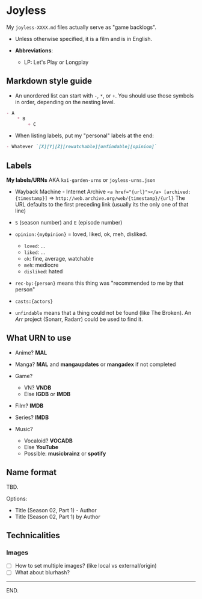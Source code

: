 # Joyless

My `joyless-XXXX.md` files actually serve as "game backlogs".

- Unless otherwise specified, it is a film and is in English.

- **Abbreviations**:
    * LP: Let's Play or Longplay

## Markdown style guide

- An unordered list can start with `-`, `*`, or `+`.
You should use those symbols in order, depending on the nesting level.
```md
- A
    * B
        + C
```

- When listing labels, put my "personal" labels at the end:
```md
- Whatever `[X][Y][Z][rewatchable][unfindable][opinion]`
```


## Labels

**My labels/URNs** AKA `kai-garden-urns` or `joyless-urns.json`

- Wayback Machine - Internet Archive
    `<a href="{url}"></a> [archived:{timestamp}]` => `http://web.archive.org/web/{timestamp}/{url}`
    The URL defaults to the first preceding link (usually its the only one of that line)

- `S` (season number) and `E` (episode number)

- `opinion:{myOpinion}` = loved, liked, ok, meh, disliked.
    * `loved`: ...
    * `liked`: ...
    * `ok`: fine, average, watchable
    * `meh`: mediocre
    * `disliked`: hated

- `rec-by:{person}` means this thing was "recommended to me by that person"

- `casts:{actors}`

- `unfindable` means that a thing could not be found (like The Broken).
An _Arr_ project (Sonarr, Radarr) could be used to find it.


## What URN to use

- Anime? **MAL**

- Manga? **MAL** and **mangaupdates** or **mangadex** if not completed

- Game?
    - VN? **VNDB**
    - Else **IGDB** or **IMDB**

- Film? **IMDB**

- Series? **IMDB**

- Music?
    - Vocaloid? **VOCADB**
    - Else **YouTube**
    - Possible: **musicbrainz** or **spotify**


## Name format

TBD.

Options:
- Title (Season 02, Part 1) - Author
- Title (Season 02, Part 1) by Author


## Technicalities

### Images

- [ ] How to set multiple images? (like local vs external/origin)
- [ ] What about blurhash?

---

END.
